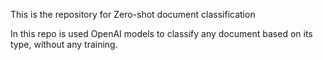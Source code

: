 This is the repository for Zero-shot document classification

In this repo is used OpenAI models to classify any document based on its type, without any training.


